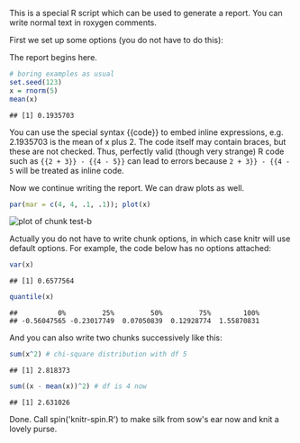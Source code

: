 This is a special R script which can be used to generate a report. You can
write normal text in roxygen comments.

First we set up some options (you do not have to do this):



The report begins here.


```r
# boring examples as usual
set.seed(123)
x = rnorm(5)
mean(x)
```

```
## [1] 0.1935703
```

You can use the special syntax {{code}} to embed inline expressions, e.g.
2.1935703
is the mean of x plus 2.
The code itself may contain braces, but these are not checked.  Thus,
perfectly valid (though very strange) R code such as `{{2 + 3}} - {{4 - 5}}`
can lead to errors because `2 + 3}} - {{4 - 5` will be treated as inline code.

Now we continue writing the report. We can draw plots as well.


```r
par(mar = c(4, 4, .1, .1)); plot(x)
```

![plot of chunk test-b](figure/silk-test-b-1.png)

Actually you do not have to write chunk options, in which case knitr will use
default options. For example, the code below has no options attached:


```r
var(x)
```

```
## [1] 0.6577564
```

```r
quantile(x)
```

```
##          0%         25%         50%         75%        100% 
## -0.56047565 -0.23017749  0.07050839  0.12928774  1.55870831
```

And you can also write two chunks successively like this:


```r
sum(x^2) # chi-square distribution with df 5
```

```
## [1] 2.818373
```

```r
sum((x - mean(x))^2) # df is 4 now
```

```
## [1] 2.631026
```

Done. Call spin('knitr-spin.R') to make silk from sow's ear now and knit a
lovely purse.
